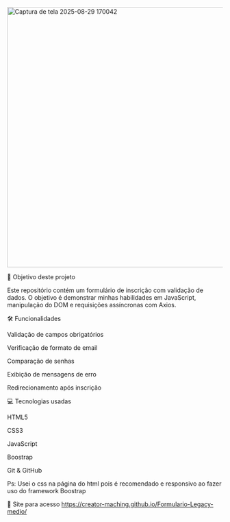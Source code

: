 <img width="1358" height="607" alt="Captura de tela 2025-08-29 170042" src="https://github.com/user-attachments/assets/5299300f-9235-4af8-88b8-c331a55c588a" />

🎯 Objetivo deste projeto

Este repositório contém um formulário de inscrição com validação de dados. O objetivo é demonstrar minhas habilidades em JavaScript, manipulação do DOM e requisições assíncronas com Axios.

🛠️ Funcionalidades

Validação de campos obrigatórios

Verificação de formato de email

Comparação de senhas

Exibição de mensagens de erro

Redirecionamento após inscrição

💻 Tecnologias usadas

HTML5

CSS3

JavaScript

Boostrap

Git & GitHub

Ps: Usei o css na página do html pois é recomendado e responsivo ao fazer uso do framework Boostrap 

🚀 Site para acesso 
https://creator-maching.github.io/Formulario-Legacy-medio/
